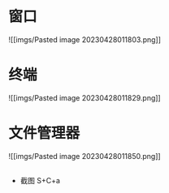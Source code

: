 # 窗口
![[imgs/Pasted image 20230428011803.png]]

# 终端

![[imgs/Pasted image 20230428011829.png]]

# 文件管理器
![[imgs/Pasted image 20230428011850.png]]


## 
- 截图
S+C+a
